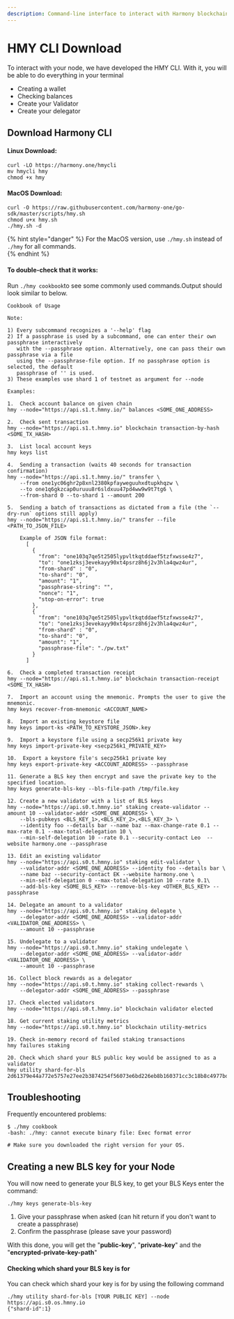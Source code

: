 ```yaml
---
description: Command-line interface to interact with Harmony blockchain
---
```


# HMY CLI Download

To interact with your node, we have developed the HMY CLI. With it, you will be able to do everything in your terminal

* Creating a wallet
* Checking balances
* Create your Validator
* Create your delegator

## Download Harmony CLI

#### Linux Download:

```text
curl -LO https://harmony.one/hmycli
mv hmycli hmy
chmod +x hmy
```

#### MacOS Download:

```text
curl -O https://raw.githubusercontent.com/harmony-one/go-sdk/master/scripts/hmy.sh
chmod u+x hmy.sh
./hmy.sh -d
```

{% hint style="danger" %}
For the MacOS version, use `./hmy.sh` instead of `./hmy` for all commands.  
{% endhint %}

#### To double-check that it works:

Run `./hmy cookbook`to see some commonly used commands.Output should look similar to below.

```text
Cookbook of Usage

Note:

1) Every subcommand recognizes a '--help' flag
2) If a passphrase is used by a subcommand, one can enter their own passphrase interactively
   with the --passphrase option. Alternatively, one can pass their own passphrase via a file
   using the --passphrase-file option. If no passphrase option is selected, the default
   passphrase of '' is used.
3) These examples use shard 1 of testnet as argument for --node

Examples:

1.  Check account balance on given chain
hmy --node="https://api.s1.t.hmny.io/" balances <SOME_ONE_ADDRESS>

2.  Check sent transaction
hmy --node="https://api.s1.t.hmny.io" blockchain transaction-by-hash <SOME_TX_HASH>

3.  List local account keys
hmy keys list

4.  Sending a transaction (waits 40 seconds for transaction confirmation)
hmy --node="https://api.s1.t.hmny.io/" transfer \
    --from one1yc06ghr2p8xnl2380kpfayweguuhxdtupkhqzw \
    --to one1q6gkzcap0uruuu8r6sldxuu47pd4ww9w9t7tg6 \
    --from-shard 0 --to-shard 1 --amount 200

5.  Sending a batch of transactions as dictated from a file (the `--dry-run` options still apply)
hmy --node="https://api.s1.t.hmny.io/" transfer --file <PATH_TO_JSON_FILE>

    Example of JSON file format:
      [
        {
          "from": "one103q7qe5t2505lypvltkqtddaef5tzfxwsse4z7",
          "to": "one1zksj3evekayy90xt4psrz8h6j2v3hla4qwz4ur",
          "from-shard" : "0",
          "to-shard": "0",
          "amount": "1",
          "passphrase-string": "",
          "nonce": "1",
          "stop-on-error": true
        },
        {
          "from": "one103q7qe5t2505lypvltkqtddaef5tzfxwsse4z7",
          "to": "one1zksj3evekayy90xt4psrz8h6j2v3hla4qwz4ur",
          "from-shard" : "0",
          "to-shard": "0",
          "amount": "1",
          "passphrase-file": "./pw.txt"
        }
      ]

6.  Check a completed transaction receipt
hmy --node="https://api.s1.t.hmny.io" blockchain transaction-receipt <SOME_TX_HASH>

7.  Import an account using the mnemonic. Prompts the user to give the mnemonic.
hmy keys recover-from-mnemonic <ACCOUNT_NAME>

8.  Import an existing keystore file
hmy keys import-ks <PATH_TO_KEYSTORE_JSON>.key

9.  Import a keystore file using a secp256k1 private key
hmy keys import-private-key <secp256k1_PRIVATE_KEY>

10.  Export a keystore file's secp256k1 private key
hmy keys export-private-key <ACCOUNT_ADDRESS> --passphrase

11. Generate a BLS key then encrypt and save the private key to the specified location.
hmy keys generate-bls-key --bls-file-path /tmp/file.key

12. Create a new validator with a list of BLS keys
hmy --node="https://api.s0.t.hmny.io" staking create-validator --amount 10 --validator-addr <SOME_ONE_ADDRESS> \
    --bls-pubkeys <BLS_KEY_1>,<BLS_KEY_2>,<BLS_KEY_3> \
    --identity foo --details bar --name baz --max-change-rate 0.1 --max-rate 0.1 --max-total-delegation 10 \
    --min-self-delegation 10 --rate 0.1 --security-contact Leo  --website harmony.one --passphrase

13. Edit an existing validator
hmy --node="https://api.s0.t.hmny.io" staking edit-validator \
    --validator-addr <SOME_ONE_ADDRESS> --identity foo --details bar \
    --name baz --security-contact EK --website harmony.one \
    --min-self-delegation 0 --max-total-delegation 10 --rate 0.1\
    --add-bls-key <SOME_BLS_KEY> --remove-bls-key <OTHER_BLS_KEY> --passphrase

14. Delegate an amount to a validator
hmy --node="https://api.s0.t.hmny.io" staking delegate \
    --delegator-addr <SOME_ONE_ADDRESS> --validator-addr <VALIDATOR_ONE_ADDRESS> \
    --amount 10 --passphrase

15. Undelegate to a validator
hmy --node="https://api.s0.t.hmny.io" staking undelegate \
    --delegator-addr <SOME_ONE_ADDRESS> --validator-addr <VALIDATOR_ONE_ADDRESS> \
    --amount 10 --passphrase

16. Collect block rewards as a delegator
hmy --node="https://api.s0.t.hmny.io" staking collect-rewards \
    --delegator-addr <SOME_ONE_ADDRESS> --passphrase

17. Check elected validators
hmy --node="https://api.s0.t.hmny.io" blockchain validator elected

18. Get current staking utility metrics
hmy --node="https://api.s0.t.hmny.io" blockchain utility-metrics

19. Check in-memory record of failed staking transactions
hmy failures staking

20. Check which shard your BLS public key would be assigned to as a validator
hmy utility shard-for-bls 2d61379e44a772e5757e27ee2b3874254f56073e6bd226eb8b160371cc3c18b8c4977bd3dcb71fd57dc62bf0e143fd08
```

## Troubleshooting

Frequently encountered problems:

```text
$ ./hmy cookbook
-bash: ./hmy: cannot execute binary file: Exec format error

# Make sure you downloaded the right version for your OS.
```

## Creating a new BLS key for your Node

You will now need to generate your BLS key, to get your BLS Keys enter the command:

```text
./hmy keys generate-bls-key
```

1. Give your passphrase when asked \(can hit return if you don't want to create a passphrase\)
2. Confirm the passphrase \(please save your password\)

With this done, you will get the "**public-key**", "**private-key**" and the "**encrypted-private-key-path**"

#### Checking which shard your BLS key is for

You can check which shard your key is for by using the following command

```text
./hmy utility shard-for-bls [YOUR PUBLIC KEY] --node https://api.s0.os.hmny.io 
{"shard-id":1}
```

